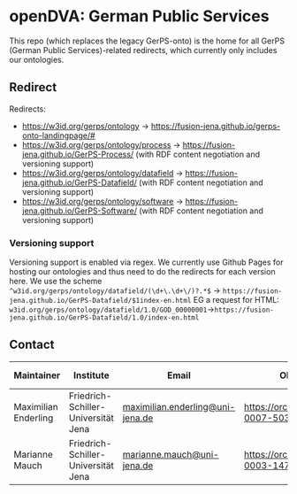 
# openDVA: German Public Services
This repo (which replaces the legacy GerPS-onto) is the home for all GerPS (German Public Services)-related redirects, which currently only includes our ontologies.

## Redirect

Redirects:
- https://w3id.org/gerps/ontology -> https://fusion-jena.github.io/gerps-onto-landingpage/#
- https://w3id.org/gerps/ontology/process -> https://fusion-jena.github.io/GerPS-Process/ (with RDF content negotiation and versioning support)
- https://w3id.org/gerps/ontology/datafield -> https://fusion-jena.github.io/GerPS-Datafield/ (with RDF content negotiation and versioning support)
- https://w3id.org/gerps/ontology/software -> https://fusion-jena.github.io/GerPS-Software/ (with RDF content negotiation and versioning support)

### Versioning support

Versioning support is enabled via regex. We currently use Github Pages for hosting our ontologies and thus need to do the redirects for each version here.
We use the scheme `^w3id.org/gerps/ontology/datafield/(\d+\.\d+\/)?.*$` -> `https://fusion-jena.github.io/GerPS-Datafield/$1index-en.html`
EG a request for HTML: `w3id.org/gerps/ontology/datafield/1.0/GOD_00000001`->`https://fusion-jena.github.io/GerPS-Datafield/1.0/index-en.html`

## Contact
| Maintainer           | Institute                           | Email                            | ORCID                                 | Location                                         | Phone | Github-ID                                     |
| -------------------- | ----------------------------------- | -------------------------------- | ------------------------------------- | ------------------------------------------------ | ----- | --------------------------------------------- |
| Maximilian Enderling | Friedrich-Schiller-Universität Jena | maximilian.enderling@uni-jena.de | https://orcid.org/0009-0007-5039-8538 | 07743 Jena; Leutragraben 1, JenTower, Room 18N03 | ---   | [BMI24](https://github.com/BMI24)             |
| Marianne Mauch       | Friedrich-Schiller-Universität Jena | marianne.mauch@uni-jena.de       | https://orcid.org/0000-0003-1478-1867 | 07743 Jena; Leutragraben 1, JenTower, Room 18N01 | ---   | [gitmagit](https://github.com/gitmagit)       |
